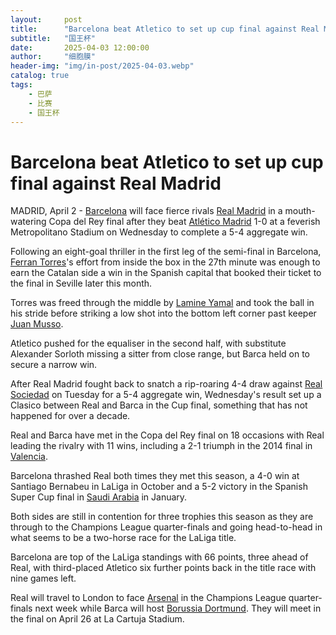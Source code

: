 ```yaml
---
layout:     post
title:      "Barcelona beat Atletico to set up cup final against Real Madrid"
subtitle:   "国王杯"
date:       2025-04-03 12:00:00
author:     "细胞膜"
header-img: "img/in-post/2025-04-03.webp"
catalog: true
tags:
    - 巴萨
    - 比赛
    - 国王杯
---
```


# Barcelona beat Atletico to set up cup final against Real Madrid

MADRID, April 2 - [Barcelona](http://www.espn.com/soccer/team/_/id/83) will face fierce rivals [Real Madrid](http://www.espn.com/soccer/team/_/id/86) in a mouth-watering Copa del Rey final after they beat [Atlético Madrid](https://www.espn.com/soccer/team/_/id/1068/atletico-madrid) 1-0 at a feverish Metropolitano Stadium on Wednesday to complete a 5-4 aggregate win.

Following an eight-goal thriller in the first leg of the semi-final in Barcelona, [Ferran Torres](http://www.espn.com/soccer/player/_/id/265869/Ferran-Torres)'s effort from inside the box in the 27th minute was enough to earn the Catalan side a win in the Spanish capital that booked their ticket to the final in Seville later this month.

Torres was freed through the middle by [Lamine Yamal](http://www.espn.com/soccer/player/_/id/362150/Lamine-Yamal) and took the ball in his stride before striking a low shot into the bottom left corner past keeper [Juan Musso](http://www.espn.com/soccer/player/_/id/177927/Juan-Musso).

Atletico pushed for the equaliser in the second half, with substitute Alexander Sorloth missing a sitter from close range, but Barca held on to secure a narrow win.

After Real Madrid fought back to snatch a rip-roaring 4-4 draw against [Real Sociedad](http://www.espn.com/soccer/team/_/id/89) on Tuesday for a 5-4 aggregate win, Wednesday's result set up a Clasico between Real and Barca in the Cup final, something that has not happened for over a decade.

Real and Barca have met in the Copa del Rey final on 18 occasions with Real leading the rivalry with 11 wins, including a 2-1 triumph in the 2014 final in [Valencia](http://www.espn.com/soccer/team/_/id/94).

Barcelona thrashed Real both times they met this season, a 4-0 win at Santiago Bernabeu in LaLiga in October and a 5-2 victory in the Spanish Super Cup final in [Saudi Arabia](http://www.espn.com/soccer/team/_/id/655) in January.

Both sides are still in contention for three trophies this season as they are through to the Champions League quarter-finals and going head-to-head in what seems to be a two-horse race for the LaLiga title.

Barcelona are top of the LaLiga standings with 66 points, three ahead of Real, with third-placed Atletico six further points back in the title race with nine games left.

Real will travel to London to face [Arsenal](http://www.espn.com/soccer/team/_/id/359) in the Champions League quarter-finals next week while Barca will host [Borussia Dortmund](http://www.espn.com/soccer/team/_/id/124). They will meet in the final on April 26 at La Cartuja Stadium. 
